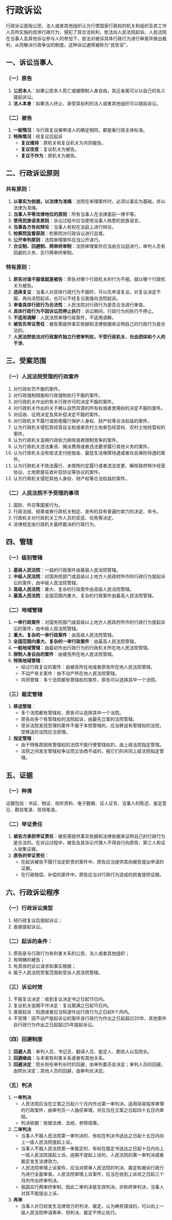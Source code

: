 # 行政诉讼

行政诉讼是指公民、法人或者其他组织认为行使国家行政权的机关和组织及其工作人员所实施的具体行政行为，侵犯了其合法权利，依法向人民法院起诉。人民法院在当事人及其他诉讼参与人的参加下，依法对被诉具体行政行为进行审查并做出裁判，从而解决行政争议的制度。这种诉讼通常被称为“民告官”。

## 一、诉讼当事人

### （一）原告

1. **公民本人**：如果公民本人死亡或被限制人身自由，其近亲属可以以自己的名义提起诉讼。
2. **法人本身**：如果法人终止，承受其权利的法人或者其他组织可以提起诉讼。

### （二）被告

1. **一般情况**：与行政复议被申请人的确定相同，都是看行政主体标准。
2. **特殊情况**：经复议后起诉
   - **复议维持**：原机关和复议机关为共同被告。
   - **复议改变**：复议机关为被告。
   - **复议不作为**：原机关为被告。

## 二、行政诉讼原则

### 共有原则：

1. **以事实为依据，以法律为准绳**：法院在审理案件时，必须以事实为基础，并以法律为准绳。
2. **当事人平等法律地位的原则**：所有当事人在法律面前一律平等。
3. **使用民族语言原则**：诉讼过程中应当使用当事人熟悉的民族语言。
4. **当事各方有权辩论**：当事人有权在法庭上进行辩论。
5. **检察院监督原则**：检察院对行政诉讼进行监督。
6. **公开审判原则**：法院审理案件应当公开进行。
7. **合议制、回避制、两审终审制**：法院审理案件应当由合议庭进行，审判人员有回避的义务，实行两审终审制。

### 特有原则：

1. **原告对谁不服谁就是被告**：原告对哪个行政机关的行为不服，就以哪个行政机关为被告。
2. **选择复议**：当事人对具体行政行为不服时，可以先申请复议，对复议决定不服，再向法院起诉，也可以不经复议直接向法院起诉。
3. **审查具体行政行为合法性**：人民法院对行政行为是否合法进行审查。
4. **具体行政行为不因诉讼而停止执行**：诉讼期间，行政行为的执行不停止。
5. **不适用调解**：人民法院审理行政案件，不适用调解。
6. **被告负举证责任**：被告需提供事实依据和法律依据来证明自己的行政行为是合法的。
7. **人民法院依法对行政案件独立行使审判权，不受行政机关、社会团体和个人的干涉**。

## 三、受案范围

### （一）人民法院受理的行政案件

1. 对行政处罚不服的案件。
2. 对行政强制措施和行政强制执行不服的案件。
3. 对行政机关作出的有关行政许可的决定不服的案件。
4. 对行政机关作出的关于确认自然资源的所有权或者使用权的决定不服的案件。
5. 对征收、征用决定及其补偿决定不服的案件。
6. 对行政机关不履行或拒绝履行保护人身权、财产权等合法权益的案件。
7. 认为行政机关侵犯其经营自主权或者农村土地承包经营权、农村土地经营权的案件。
8. 认为行政机关滥用行政权力排除或者限制竞争的案件。
9. 认为行政机关违法集资、摊派费用或者违法要求履行其他义务的案件。
10. 认为行政机关没有依法支付抚恤金、最低生活保障待遇或者社会保险待遇的案件。
11. 认为行政机关不依法履行、未按照约定履行或者违法变更、解除政府特许经营协议、土地房屋征收补偿协议等协议的案件。
12. 认为行政机关侵犯其他人身权、财产权等合法权益的案件。

### （二）人民法院不予受理的事项

1. 国防、外交等国家行为。
2. 行政法规、规章或者行政机关制定、发布的具有普遍约束力的决定、命令。
3. 行政机关对行政机关工作人员的奖惩、任免等决定。
4. 法律规定由行政机关最终裁决的行政行为。

## 四、管辖

### （一）级别管辖

1. **基层人民法院**：一般的行政案件由基层人民法院管辖。
2. **中级人民法院**：对国务院部门或县级以上地方人民政府所作的行政行为提起诉讼的案件，由中级人民法院管辖。
3. **高级人民法院**：重大、复杂的行政案件由高级人民法院管辖。
4. **最高人民法院**：全国范围内重大、复杂的行政案件由最高人民法院管辖。

### （二）地域管辖

1. **一审行政案件**：对国务院部门或县级以上地方人民政府所作的行政行为提起诉讼的案件，由中级人民法院管辖。
2. **重大、复杂的一审行政案件**：由高级人民法院管辖。
3. **全国范围内重大、复杂的一审行政案件**：由最高人民法院管辖。
4. **一般地域管辖**：由最初作出行政行为的行政机关所在地人民法院管辖。
5. **限制人身自由的案件**：由被告所在地人民法院管辖。
6. **特殊地域管辖**：
   - 经过行政复议的案件：由被告所在地或者原告所在地人民法院管辖。
   - 不动产有关案件：由不动产所在地人民法院管辖。
   - 共同管辖：多个法院都有管辖权的案件，原告可以选择其中一个法院。

### （三）裁定管辖

1. **移送管辖**：
   - 多个法院都有管辖权，原告可以选择其中一个法院。
   - 原告向多个有管辖权的法院起诉，由最先立案的法院管辖。
   - 受诉法院发现受理的案件不属于本院管辖的，应当移送有管辖权的法院，受移送的法院应当受理。
2. **指定管辖**：
   - 由于特殊原因有管辖权的法院不能行使管辖权的，由上级法院指定管辖。
   - 法院之间发生管辖权争议而又协商不成的，报它们的共同上级法院指定管辖。

## 五、证据

### （一）种类

证据包括：书证、物证、视听资料、电子数据、证人证言、当事人的陈述、鉴定意见、勘验笔录、现场笔录。

### （二）举证责任

1. **被告方承担举证责任**：被告需提供事实依据和法律依据来证明自己的行政行为是合法的。在诉讼过程中，被告及其诉讼代理人不得自行向原告、第三人和证人收集证据。
2. **原告的举证责任**：
   - 在起诉被告不履行法定职责的案件中，原告应当提供其向被告提出申请的证据。
   - 在行政赔偿、补偿的案件中，原告应当对行政行为造成的损害提供证据。

## 六、行政诉讼程序

### （一）行政诉讼类型

1. 经行政复议后提起诉讼；
2. 直接提起诉讼。

### （二）起诉的条件：

1. 原告是与行政行为有利害关系的公民、法人或者其他组织；
2. 有明确的被告；
3. 有具体的诉讼请求和事实根据；
4. 属于人民法院受案范围和受诉人民法院管辖。

### （三）诉讼时效

1. 不服复议决定：收到复议决定书之日起15日内。
2. 复议机关逾期不作决定：复议期满之日起15日内。
3. 直接起诉：知道或者应当知道作出行政行为之日起6个月内。
4. 不受理：因不动产提起诉讼的案件自行政行为作出之日起超过20年，其他案件自行政行为作出之日起超过5年提起诉讼。

### （四）回避制度

1. **回避人员**：审判人员、书记员、翻译人员、鉴定人、勘验人以及院长。
2. **回避缘由**：与本案有利害关系或者有其他关系。
3. **回避决定**：院长担任审判长时的回避，由审判委员会决定；审判人员的回避，由院长决定；其他人员的回避，由审判长决定。

### （五）判决

1. **一审判决**
   - 人民法院应当在立案之日起六个月内作出第一审判决。适用简易程序审理的行政案件，由审判员一人独任审理，并应当在立案之日起四十五日内审结。
   - 判决依据：依据法律、法规，参照规章。
2. **二审判决**
   - 当事人不服人民法院第一审判决的，有权在判决书送达之日起十五日内向上一级人民法院提起上诉。
   - 当事人不服人民法院第一审裁定的，有权在裁定书送达之日起十日内向上一级人民法院提起上诉。逾期不提起上诉的，人民法院的第一审判决或者裁定发生法律效力。
   - 人民法院审理上诉案件，应当对原审人民法院的判决、裁定和被诉行政行为进行全面审查。人民法院审理上诉案件，应当在收到上诉状之日起三个月内作出终审判决。
   - 我国实行两审终审制，因此二审判决是生效判决，亦称终审判决，当事人对其不能提出上诉。
3. **再审**
   - 当事人对已经发生法律效力的判决、裁定，认为确有错误的，可以向上一级人民法院申请再审，但判决、裁定不停止执行。